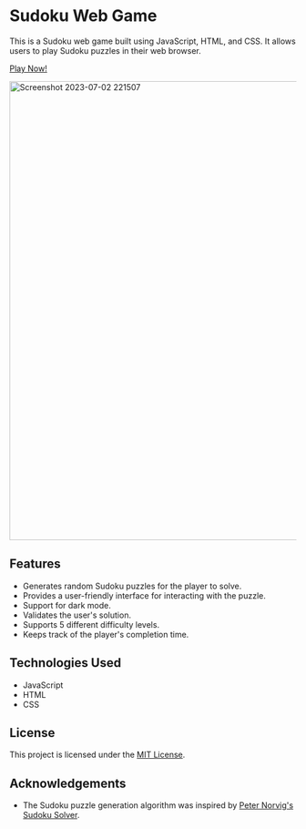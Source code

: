 # Sudoku Web Game

This is a Sudoku web game built using JavaScript, HTML, and CSS. It allows users to play Sudoku puzzles in their web browser.

[Play Now!](https://sudoku-web-game.netlify.app/)

<img width="806" alt="Screenshot 2023-07-02 221507" src="https://github.com/sudipanpodder/sudoku-web-game/assets/111433055/8dd97eed-add6-45ba-b83a-ad931de979bf">

## Features

- Generates random Sudoku puzzles for the player to solve.
- Provides a user-friendly interface for interacting with the puzzle.
- Support for dark mode.
- Validates the user's solution.
- Supports 5 different difficulty levels.
- Keeps track of the player's completion time.

## Technologies Used

- JavaScript
- HTML
- CSS

## License

This project is licensed under the [MIT License](LICENSE).

## Acknowledgements

- The Sudoku puzzle generation algorithm was inspired by [Peter Norvig's Sudoku Solver](https://norvig.com/sudoku.html).
